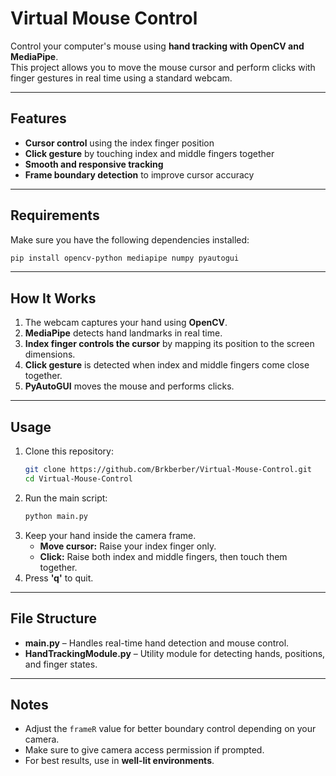 # Virtual Mouse Control

Control your computer's mouse using **hand tracking with OpenCV and MediaPipe**.  
This project allows you to move the mouse cursor and perform clicks with finger gestures in real time using a standard webcam.  

---

## Features
- **Cursor control** using the index finger position  
- **Click gesture** by touching index and middle fingers together  
- **Smooth and responsive tracking**  
- **Frame boundary detection** to improve cursor accuracy  

---

## Requirements
Make sure you have the following dependencies installed:  
```bash
pip install opencv-python mediapipe numpy pyautogui
```

---

## How It Works
1. The webcam captures your hand using **OpenCV**.  
2. **MediaPipe** detects hand landmarks in real time.  
3. **Index finger controls the cursor** by mapping its position to the screen dimensions.  
4. **Click gesture** is detected when index and middle fingers come close together.  
5. **PyAutoGUI** moves the mouse and performs clicks.  

---

## Usage
1. Clone this repository:  
   ```bash
   git clone https://github.com/Brkberber/Virtual-Mouse-Control.git
   cd Virtual-Mouse-Control
   ```
2. Run the main script:  
   ```bash
   python main.py
   ```
3. Keep your hand inside the camera frame.  
   - **Move cursor:** Raise your index finger only.  
   - **Click:** Raise both index and middle fingers, then touch them together.  
4. Press **'q'** to quit.  

---

## File Structure
- **main.py** – Handles real-time hand detection and mouse control.  
- **HandTrackingModule.py** – Utility module for detecting hands, positions, and finger states.  

---

## Notes
- Adjust the `frameR` value for better boundary control depending on your camera.  
- Make sure to give camera access permission if prompted.  
- For best results, use in **well-lit environments**.  

